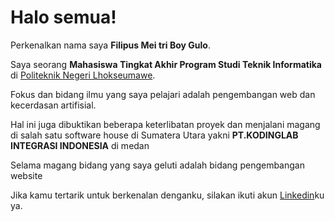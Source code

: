 # Halo semua! 

Perkenalkan nama saya **Filipus Mei tri Boy Gulo**.<br>

Saya seorang **Mahasiswa Tingkat Akhir Program Studi Teknik Informatika** di [Politeknik Negeri Lhokseumawe](https://pnl.ac.id/id).<br>

Fokus dan bidang ilmu yang saya pelajari adalah pengembangan web dan kecerdasan artifisial.<br>

Hal ini juga dibuktikan beberapa keterlibatan proyek dan menjalani magang di salah satu software house di Sumatera Utara yakni **PT.KODINGLAB INTEGRASI INDONESIA** di medan<br>

Selama magang bidang yang saya geluti adalah bidang pengembangan website <br>

Jika kamu tertarik untuk berkenalan denganku, silakan ikuti akun [Linkedin](https://www.linkedin.com/in/filipus-mei-tri-boy-gulo-23418421b/)ku ya.
